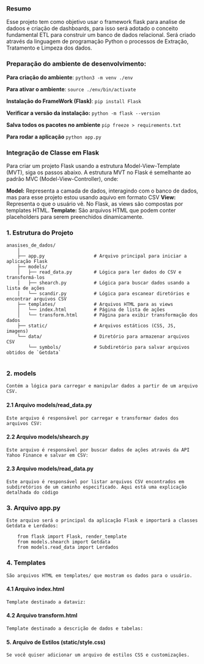 ### Resumo
Esse projeto tem como objetivo usar o framework flask para analise de dadoos e criação de dashboards,
para isso será adotado o conceito fundamental ETL para construir um banco de dados relacional.
Será criado através da linguagem de programação Python o processos de Extração, Tratamento e Limpeza dos dados.

### Preparação do ambiente de desenvolvimento:

**Para criação do ambiente**:
    ``python3 -m venv ./env``

**Para ativar o ambiente**:
    ``source ./env/bin/activate``

**Instalação do FrameWork (Flask)**:
    ``pip install Flask``

**Verificar a versão da instalação:**
    ``python -m flask --version``

**Salva todos os pacotes no ambiente**
    ``pip freeze > requirements.txt``

**Para rodar a aplicação**
    ``python app.py``


### Integração de Classe em Flask

Para criar um projeto Flask usando a estrutura Model-View-Template (MVT), siga os passos abaixo. A estrutura MVT no Flask é semelhante ao padrão MVC (Model-View-Controller), onde:

**Model:** Representa a camada de dados, interagindo com o banco de dados, mas para esse projeto estou usando aquivo em formato CSV
**View:** Representa o que o usuário vê. No Flask, as views são compostas por templates HTML.
**Template:** São arquivos HTML que podem conter placeholders para serem preenchidos dinamicamente.

### 1. Estrutura do Projeto

```
anasises_de_dados/
    │
    ├── app.py                  # Arquivo principal para iniciar a aplicação Flask
    ├── models/
    │   ├── read_data.py        # Lógica para ler dados do CSV e transformá-los
    │   ├── shearch.py          # Lógica para buscar dados usando a lista de ações
    │   └── scandir.py          # Lógica para escanear diretórios e encontrar arquivos CSV
    ├── templates/              # Arquivos HTML para as views
    │   └── index.html          # Página de lista de ações
    │   └── transform.html      # Página para exibir transformação dos dados
    ├── static/                 # Arquivos estáticos (CSS, JS, imagens)
    └── data/                   # Diretório para armazenar arquivos CSV
        └── symbols/            # Subdiretório para salvar arquivos obtidos de `Getdata`


```
### 2. models
    Contém a lógica para carregar e manipular dados a partir de um arquivo CSV.

#### 2.1 Arquivo models/read_data.py
    Este arquivo é responsável por carregar e transformar dados dos arquivos CSV:

#### 2.2 Arquivo models/shearch.py
    Este arquivo é responsável por buscar dados de ações através da API Yahoo Finance e salvar em CSV:

#### 2.3 Arquivo models/read_data.py
    Este arquivo é responsável por listar arquivos CSV encontrados em subdiretórios de um caminho especificado. Aqui está uma explicação detalhada do código

### 3. Arquivo app.py
    Este arquivo será o principal da aplicação Flask e importará a classes Getdata e Lerdados:
    
```
    from flask import Flask, render_template
    from models.shearch import Getdata
    from models.read_data import Lerdados
```



### 4. Templates
    São arquivos HTML em templates/ que mostram os dados para o usuário.
#### 4.1 Arquivo index.html
    Template destinado a dataviz:

#### 4.2 Arquivo transform.html
    Template destinado a descrição de dados e tabelas:


#### 5. Arquivo de Estilos (static/style.css)
    Se você quiser adicionar um arquivo de estilos CSS e customizações.

